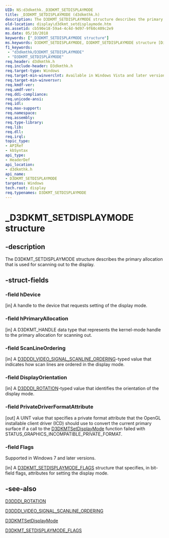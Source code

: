 ```yaml
---
UID: NS:d3dkmthk._D3DKMT_SETDISPLAYMODE
title: _D3DKMT_SETDISPLAYMODE (d3dkmthk.h)
description: The D3DKMT_SETDISPLAYMODE structure describes the primary allocation that is used for scanning out to the display.
old-location: display\d3dkmt_setdisplaymode.htm
ms.assetid: cb590e18-59a4-4c4d-9d97-9f60c409c2e9
ms.date: 05/10/2018
keywords: ["_D3DKMT_SETDISPLAYMODE structure"]
ms.keywords: D3DKMT_SETDISPLAYMODE, D3DKMT_SETDISPLAYMODE structure [Display Devices], OpenGL_Structs_05a13119-df17-4380-8c9b-8af52c989c73.xml, _D3DKMT_SETDISPLAYMODE, d3dkmthk/D3DKMT_SETDISPLAYMODE, display.d3dkmt_setdisplaymode
f1_keywords:
 - "d3dkmthk/D3DKMT_SETDISPLAYMODE"
 - "D3DKMT_SETDISPLAYMODE"
req.header: d3dkmthk.h
req.include-header: D3dkmthk.h
req.target-type: Windows
req.target-min-winverclnt: Available in Windows Vista and later versions of the Windows operating systems.
req.target-min-winversvr: 
req.kmdf-ver: 
req.umdf-ver: 
req.ddi-compliance: 
req.unicode-ansi: 
req.idl: 
req.max-support: 
req.namespace: 
req.assembly: 
req.type-library: 
req.lib: 
req.dll: 
req.irql: 
topic_type:
- APIRef
- kbSyntax
api_type:
- HeaderDef
api_location:
- d3dkmthk.h
api_name:
- D3DKMT_SETDISPLAYMODE
targetos: Windows
tech.root: display
req.typenames: D3DKMT_SETDISPLAYMODE
---
```


# _D3DKMT_SETDISPLAYMODE structure


## -description


The D3DKMT_SETDISPLAYMODE structure describes the primary allocation that is used for scanning out to the display. 


## -struct-fields




### -field hDevice

[in] A handle to the device that requests setting of the display mode.


### -field hPrimaryAllocation

[in] A D3DKMT_HANDLE data type that represents the kernel-mode handle to the primary allocation for scanning out. 


### -field ScanLineOrdering

[in] A <a href="https://docs.microsoft.com/windows-hardware/drivers/ddi/d3dukmdt/ne-d3dukmdt-_d3dddi_video_signal_scanline_ordering">D3DDDI_VIDEO_SIGNAL_SCANLINE_ORDERING</a>-typed value that indicates how scan lines are ordered in the display mode.


### -field DisplayOrientation

[in] A <a href="https://docs.microsoft.com/windows-hardware/drivers/ddi/d3dukmdt/ne-d3dukmdt-_d3dddi_rotation">D3DDDI_ROTATION</a>-typed value that identifies the orientation of the display mode.


### -field PrivateDriverFormatAttribute

[out] A UINT value that specifies a private format attribute that the OpenGL installable client driver (ICD) should use to convert the current primary surface if a call to the <a href="https://docs.microsoft.com/windows-hardware/drivers/ddi/d3dkmthk/nf-d3dkmthk-d3dkmtsetdisplaymode">D3DKMTSetDisplayMode</a> function failed with STATUS_GRAPHICS_INCOMPATIBLE_PRIVATE_FORMAT. 


### -field Flags

Supported in Windows 7 and later versions.

[in] A <a href="https://docs.microsoft.com/windows-hardware/drivers/ddi/d3dkmthk/ns-d3dkmthk-_d3dkmt_setdisplaymode_flags">D3DKMT_SETDISPLAYMODE_FLAGS</a> structure that specifies, in bit-field flags, attributes for setting the display mode. 


## -see-also




<a href="https://docs.microsoft.com/windows-hardware/drivers/ddi/d3dukmdt/ne-d3dukmdt-_d3dddi_rotation">D3DDDI_ROTATION</a>



<a href="https://docs.microsoft.com/windows-hardware/drivers/ddi/d3dukmdt/ne-d3dukmdt-_d3dddi_video_signal_scanline_ordering">D3DDDI_VIDEO_SIGNAL_SCANLINE_ORDERING</a>



<a href="https://docs.microsoft.com/windows-hardware/drivers/ddi/d3dkmthk/nf-d3dkmthk-d3dkmtsetdisplaymode">D3DKMTSetDisplayMode</a>



<a href="https://docs.microsoft.com/windows-hardware/drivers/ddi/d3dkmthk/ns-d3dkmthk-_d3dkmt_setdisplaymode_flags">D3DKMT_SETDISPLAYMODE_FLAGS</a>
 

 

